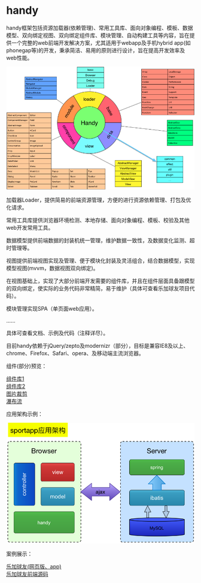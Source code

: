 handy
=====
<p>handy框架包括资源加载器(依赖管理)、常用工具库、面向对象编程、模板、数据模型、双向绑定视图、双向绑定组件库、模块管理、自动构建工具等内容，旨在提供一个完整的web前端开发解决方案，尤其适用于webapp及手机hybrid app(如phonegap等)的开发，秉承简洁、易用的原则进行设计，旨在提高开发效率及web性能。</p>
<img src="./docs/img/handy-class.png"/>
<p>加载器Loader，提供简易的前端资源管理，方便的进行资源依赖管理、打包及优化请求。</p>
<p>常用工具库提供浏览器环境检测、本地存储、面向对象编程、模板、校验及其他web开发常用工具。</p>
<p>数据模型提供前端数据的封装机统一管理，维护数据一致性，及数据变化监测、超时管理等。</p>
<p>视图提供前端视图实现及管理、便于模块化封装及灵活组合，结合数据模型，实现模型视图(mvvm，数据视图双向绑定)。</p>
<p>在视图基础上，实现了大部分前端开发需要的组件库，并且在组件层面具备跟模型的双向绑定，使实际的业务代码非常精简，易于维护（具体可查看乐加球友项目代码）。</p>
<p>模块管理实现SPA（单页面web应用）。</p>
<p>......</p>
<p>具体可查看文档、示例及代码（注释详尽）。</p>
<p>目前handy依赖于jQuery/zepto及modernizr（部分），目标是兼容IE8及以上、chrome、Firefox、Safari、opera、及移动端主流浏览器。</p>
<p>组件(部分)预览：</p>
<a href="http://htmlpreview.github.io/?https://rawgit.com/zhengyinhui100/handy/blob/master/examples/component/component.html" target="_blank">组件库1</a>
<br>
<a href="http://htmlpreview.github.io/?https://rawgit.com/zhengyinhui100/handy/blob/master/examples/component/component2.html" target="_blank">组件库2</a>
<br>
<a href="http://htmlpreview.github.io/?https://rawgit.com/zhengyinhui100/handy/blob/master/examples/component/crop.html" target="_blank">图片裁剪</a>
<br>
<a href="http://htmlpreview.github.io/?https://rawgit.com/zhengyinhui100/handy/blob/master/examples/component/waterfall.html" target="_blank">瀑布流</a>
<p>应用架构示例：</p>
<img src="./docs/img/sportapp-bs.png"/>
<p>案例展示：</p>
<a target="_blank" href="http://www.17lejia.com/">乐加球友(网页版、app)</a>
<br>
<a target="_blank" href="https://github.com/zhengyinhui100/sportapp">乐加球友前端源码</a>